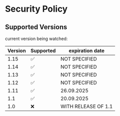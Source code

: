 # Security Policy

## Supported Versions

current version being watched:

| Version | Supported          | expiration date  |
| ------- | ------------------ | ---------------- |
| 1.15    | :white_check_mark: | NOT SPECIFIED    |   
| 1.14    | :white_check_mark: | NOT SPECIFIED    |                   
| 1.13    | :white_check_mark: | NOT SPECIFIED    |  
| 1.12    | :white_check_mark: | NOT SPECIFIED    |  
| 1.11    | :white_check_mark: | 26.09.2025       |
| 1.1     | :white_check_mark: | 20.09.2025       |
| 1.0     | :x:                | WITH RELEASE OF 1.1|

